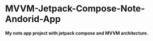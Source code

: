 # MVVM-Jetpack-Compose-Note-Andorid-App
#### My note app project with jetpack compose and MVVM architecture.

